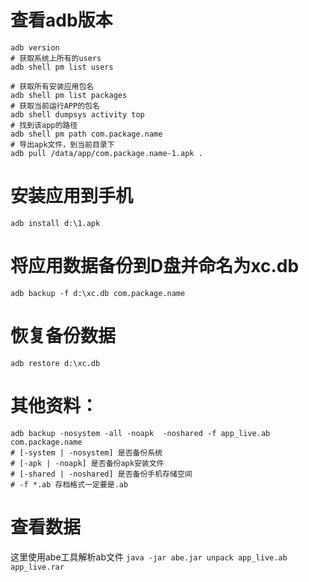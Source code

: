# 查看adb版本
```shell
adb version
# 获取系统上所有的users
adb shell pm list users
```

```shell
# 获取所有安装应用包名
adb shell pm list packages
# 获取当前运行APP的包名
adb shell dumpsys activity top
# 找到该app的路径
adb shell pm path com.package.name
# 导出apk文件，到当前目录下
adb pull /data/app/com.package.name-1.apk .
```

# 安装应用到手机
```shell
adb install d:\1.apk
```

# 将应用数据备份到D盘并命名为xc.db
```shell
adb backup -f d:\xc.db com.package.name
```

# 恢复备份数据
```shell
adb restore d:\xc.db
```

# 其他资料：
```shell
adb backup -nosystem -all -noapk  -noshared -f app_live.ab com.package.name
# [-system | -nosystem] 是否备份系统
# [-apk | -noapk] 是否备份apk安装文件
# [-shared | -noshared] 是否备份手机存储空间
# -f *.ab 存档格式一定要是.ab
```

# 查看数据
这里使用abe工具解析ab文件
`java -jar abe.jar unpack app_live.ab app_live.rar`

